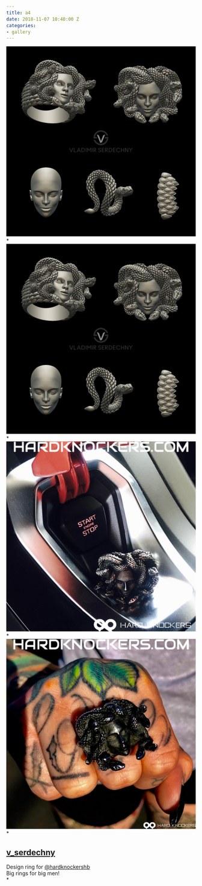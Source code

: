 ```yaml
---
title: a4
date: 2018-11-07 10:40:00 Z
categories:
- gallery
---
```


<a href="gallery.html" class="ajax-popup-link"><img class="img-responsive" alt="sample" class="ajax-popup-link" src="img/portf_gal/main/3.jpg"></a>*
<img class="img-responsive" alt="sample" src="img/portf_gal/3/1.jpg">*
<img class="img-responsive" alt="sample" src="img/portf_gal/3/2.jpg">*
<img class="img-responsive" alt="sample" src="img/portf_gal/3/3.jpg">*
<div class="description"><div class="P9YgZ"><div class="C7I1f X7jCj"><div class="C4VMK"><h2 class="_6lAjh"><a class="FPmhX notranslate TlrDj" title="v_serdechny" href="/v_serdechny/">v_serdechny</a></h2><span title="Отредактировано">Design ring for <a class="notranslate" href="/hardknockershb/">@hardknockershb</a> <br>Big rings for big men!</span></div></div></div></div>*